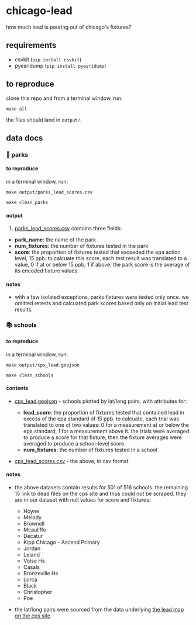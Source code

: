 # chicago-lead

how much lead is pouring out of chicago's fixtures?

## requirements
* csvkit (`pip install csvkit`)
* pyesridump (`pip install pyesridump`)

## to reproduce

clone this repo and from a terminal window, run:

`make all`

the files should land in `output/`.

## data docs

### 🌱 parks

#### to reproduce

in a terminal window, run:

`make output/parks_lead_scores.csv`

`make clean_parks`

#### output

1. [parks_lead_scores.csv](output/parks_lead_scores.csv) contains three fields:

  * **park_name**: the name of the park
  * **num_fixtures**: the number of fixtures tested in the park
  * **score**: the proportion of fixtures tested that exceeded the epa action level, 15 ppb. to calcuate this score, each test result was translated to a value, 0 if at or below 15 ppb, 1 if above. the park score is the average of its encoded fixture values.

#### notes

* with a few isolated exceptions, parks fixtures were tested only once. we omitted retests and calcuated park scores based only on initial lead test results.

### 📚 schools

#### to reproduce

in a terminal window, run:

`make output/cps_lead.geojson`

`make clean_schools`

#### contents

* [cps_lead.geojson](../output/cps_lead.geojson) - schools plotted by lat/long pairs, with attributes for:
  * **lead_score**: the proportion of fixtures tested that contained lead in excess of the epa standard of 15 ppb. to calcuate, each trial was translated to one of two values: 0 for a measurement at or below the epa standard, 1 for a measurement above it. the trials were averaged to produce a score for that fixture, then the fixture averages were averaged to produce a school-level score.
  * **num_fixtures**: the number of fixtures tested in a school
  
* [cps_lead_scores.csv](../output/cps_lead_scores.csv) - the above, in csv format

#### notes

* the above datasets contain results for 501 of 516 schools. the remaining 15 link to dead files on the cps site and thus could not be scraped. they are in our dataset with null values for score and fixtures:

  * Hoyne
  * Melody
  * Brownell
  * Mcauliffe
  * Decatur
  * Kipp Chicago - Ascend Primary
  * Jordan
  * Leland
  * Voise Hs
  * Casals
  * Bronzeville Hs
  * Lorca
  * Black
  * Christopher
  * Poe
  
* the lat/long pairs were sourced from the data underlying [the lead map on the cps site](http://cps.edu/Pages/LeadTesting.aspx).
